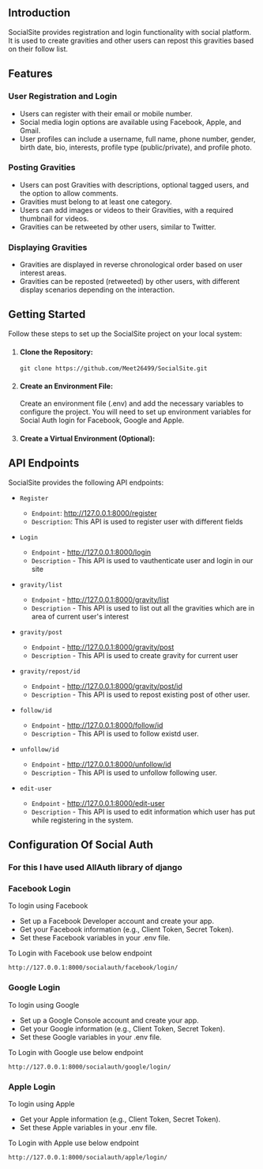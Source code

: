 ## Introduction
SocialSite provides registration and login functionality with social platform. It is used to create gravities and other users can repost this gravities based on their follow list.

## Features
### User Registration and Login
- Users can register with their email or mobile number.
- Social media login options are available using Facebook, Apple, and Gmail.
- User profiles can include a username, full name, phone number, gender, birth date, bio, interests, profile type (public/private), and profile photo.

### Posting Gravities
- Users can post Gravities with descriptions, optional tagged users, and the option to allow comments.
- Gravities must belong to at least one category.
- Users can add images or videos to their Gravities, with a required thumbnail for videos.
- Gravities can be retweeted by other users, similar to Twitter.

### Displaying Gravities
- Gravities are displayed in reverse chronological order based on user interest areas.
- Gravities can be reposted (retweeted) by other users, with different display scenarios depending on the interaction.

## Getting Started
Follow these steps to set up the SocialSite project on your local system:

1. #### Clone the Repository:
    ```git clone https://github.com/Meet26499/SocialSite.git```

2. #### Create an Environment File:
    Create an environment file (.env) and add the necessary variables to configure the project. You will need to set up environment variables for Social Auth login for Facebook, Google and Apple.

3. #### Create a Virtual Environment (Optional):

## API Endpoints
SocialSite provides the following API endpoints:

- `Register`
    - `Endpoint`: http://127.0.0.1:8000/register
    - `Description`: This API is used to register user with different fields

- `Login`
    - `Endpoint` - http://127.0.0.1:8000/login
    - `Description` - This API is used to vauthenticate user and login in our site

- `gravity/list`
    - `Endpoint` - http://127.0.0.1:8000/gravity/list
    - `Description` - This API is used to list out all the gravities which are in area of current user's interest

- `gravity/post`
    - `Endpoint` - http://127.0.0.1:8000/gravity/post
    - `Description` - This API is used to create gravity for current user

- `gravity/repost/id`
    - `Endpoint` - http://127.0.0.1:8000/gravity/post/id
    - `Description` - This API is used to repost existing post of other user.

- `follow/id`
    - `Endpoint` - http://127.0.0.1:8000/follow/id
    - `Description` - This API is used to follow existd user.

- `unfollow/id`
    - `Endpoint` - http://127.0.0.1:8000/unfollow/id
    - `Description` - This API is used to unfollow following user.

- `edit-user`
    - `Endpoint` - http://127.0.0.1:8000/edit-user
    - `Description` - This API is used to edit information which user has put while registering in the system.

## Configuration Of Social Auth

### For this I have used AllAuth library of django

### Facebook Login
To login using Facebook

- Set up a Facebook Developer account and create your app.
- Get your Facebook information (e.g., Client Token, Secret Token).
- Set these Facebook variables in your .env file.

To Login with Facebook use below endpoint

``` http://127.0.0.1:8000/socialauth/facebook/login/ ```

### Google Login
To login using Google

- Set up a Google Console account and create your app.
- Get your Google information (e.g., Client Token, Secret Token).
- Set these Google variables in your .env file.

To Login with Google use below endpoint

``` http://127.0.0.1:8000/socialauth/google/login/ ```

### Apple Login
To login using Apple

- Get your Apple information (e.g., Client Token, Secret Token).
- Set these Apple variables in your .env file.

To Login with Apple use below endpoint

``` http://127.0.0.1:8000/socialauth/apple/login/ ```